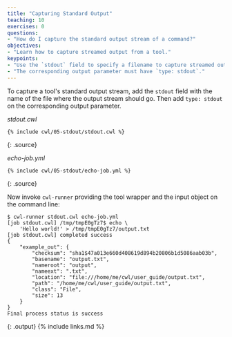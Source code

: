 ```yaml
---
title: "Capturing Standard Output"
teaching: 10
exercises: 0
questions:
- "How do I capture the standard output stream of a command?"
objectives:
- "Learn how to capture streamed output from a tool."
keypoints:
- "Use the `stdout` field to specify a filename to capture streamed output."
- "The corresponding output parameter must have `type: stdout`."
---
```

To capture a tool's standard output stream, add the `stdout` field with
the name of the file where the output stream should go.  Then add `type:
stdout` on the corresponding output parameter.

*stdout.cwl*

~~~
{% include cwl/05-stdout/stdout.cwl %}
~~~
{: .source}

*echo-job.yml*

~~~
{% include cwl/05-stdout/echo-job.yml %}
~~~
{: .source}

Now invoke `cwl-runner` providing the tool wrapper and the input object
on the command line:

~~~
$ cwl-runner stdout.cwl echo-job.yml
[job stdout.cwl] /tmp/tmpE0gTz7$ echo \
    'Hello world!' > /tmp/tmpE0gTz7/output.txt
[job stdout.cwl] completed success
{
    "example_out": {
        "checksum": "sha1$47a013e660d408619d894b20806b1d5086aab03b",
        "basename": "output.txt",
        "nameroot": "output",
        "nameext": ".txt",
        "location": "file:///home/me/cwl/user_guide/output.txt",
        "path": "/home/me/cwl/user_guide/output.txt",
        "class": "File",
        "size": 13
    }
}
Final process status is success

~~~
{: .output}
{% include links.md %}
